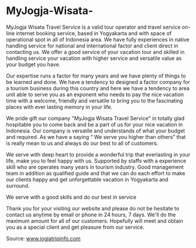 MyJogja-Wisata-
===============

MyJogja Wisata Travel Service is a valid tour operator and travel service on-line internet booking service, based in Yogyakarta and with space of operational spot in all of Indonesia area. We have fully experiences in native handling service for national and international factor and client direct in contacting us. We offer a good service of your vacation tour and skilled in handling service your vacation with higher service and versatile value as your budget you have.

Our expertise runs a factor for many years and we have plenty of things to be learned and done. We have a tendency to designed a factor company for a tourism business during this country and here we have a tendency to area unit able to serve you as an exponent who needs to pay the nice vacation time with a welcome, friendly and versatile to bring you to the fascinating places with ever lasting memory in your life.

We pride gift our company "MyJogja Wisata Travel Service" in totally glad hospitable you to come back and be a part of us for your nice vacation in Indonesia. Our company is versatile and understands of what your budget and required. As we have a saying “ We serve you higher than others” that is really mean to us and always do our best to all of customers.

We serve with deep heart to provide a wonderful trip that everlasting in your life, make you to feel happy with us. Supported by staffs with a experience skill who are operates many years in tourism industry. Good management team in addition as qualified guide and that we can do each effort to make our clients happy and get unforgettable vacation in Yogyakarta and surround.

We serve with a good skills and do our best in service

Thank you for your visiting our website and please do not be hesitate to contact us anytime by email or phone in 24 hours, 7 days. We'll do the maximum amount for all of our customers. Hopefully will meet and obtain you as a special client and get pleasure from our service.

Source: www.jogjatripinfo.com

